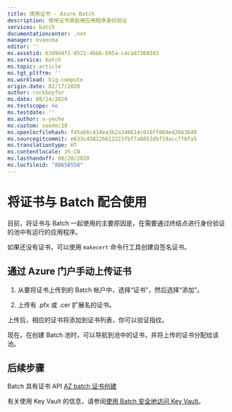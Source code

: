 ```yaml
---
title: 使用证书 - Azure Batch
description: 使用证书来启用应用程序身份验证
services: batch
documentationcenter: .net
manager: evansma
editor: ''
ms.assetid: 63d9d4f1-8521-4bbb-b95a-c4cad73692d3
ms.service: batch
ms.topic: article
ms.tgt_pltfrm: ''
ms.workload: big-compute
origin.date: 02/17/2020
author: rockboyfor
ms.date: 08/24/2020
ms.testscope: no
ms.testdate: ''
ms.author: v-yeche
ms.custom: seodec18
ms.openlocfilehash: f45ab6c414ea3b2a348614c010ff884e42663640
ms.sourcegitcommit: e633c458126612223fbf7a8853dbf19acc7f0fa5
ms.translationtype: HT
ms.contentlocale: zh-CN
ms.lasthandoff: 08/20/2020
ms.locfileid: "88658558"
---
```

<!--Verified Characters contents-->
# <a name="using-certificates-with-batch"></a>将证书与 Batch 配合使用

目前，将证书与 Batch 一起使用的主要原因是，在需要通过终结点进行身份验证的池中有运行的应用程序。 

如果还没有证书，可以使用 `makecert` 命令行工具创建自签名证书。

## <a name="upload-certificates-manually-through-the-azure-portal"></a>通过 Azure 门户手动上传证书

1. 从要将证书上传到的 Batch 帐户中，选择“证书”，然后选择“添加”。 

2. 上传有 .pfx 或 .cer 扩展名的证书。 

上传后，相应的证书将添加到证书列表，你可以验证指纹。

现在，在创建 Batch 池时，可以导航到池中的证书，并将上传的证书分配给该池。

## <a name="next-steps"></a>后续步骤

Batch 具有证书 API [AZ batch 证书创建](https://docs.microsoft.com/cli/azure/batch/certificate?view=azure-cli-latest#az-batch-certificate-create)

有关使用 Key Vault 的信息，请参阅[使用 Batch 安全地访问 Key Vault](credential-access-key-vault.md)。

<!-- Update_Description: new article about batch certificates -->
<!--NEW.date: 08/24/2020-->